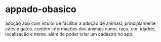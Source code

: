 # appado-obasico
adoção
app com intuito de facilitar a adoção de animasi, principlamente cães e gatos.
contém  informações dos animais como, raça, cor, idadde, localização e nome.
além de poder criar um cadastro no app.
